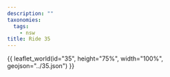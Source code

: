 ```yaml
---
description: ""
taxonomies:
  tags:
    - nsw
title: Ride 35
---
```


{{ leaflet_world(id="35", height="75%", width="100%", geojson="../35.json") }}

